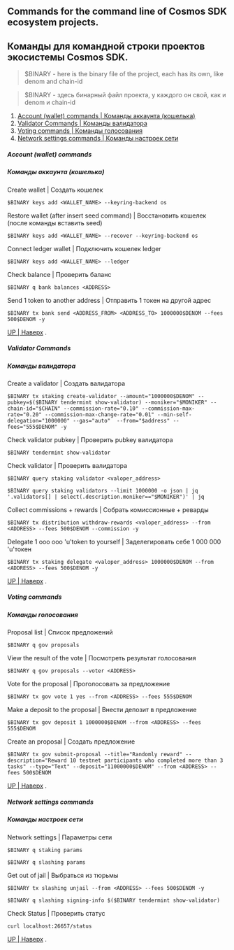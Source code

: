 ## Commands for the command line of Cosmos SDK ecosystem projects.
## Команды для командной строки проектов экосистемы Cosmos SDK.

> $BINARY - here is the binary file of the project, each has its own, like denom and chain-id
 
> $BINARY - здесь бинарный файл проекта, у каждого он свой, как и denom и chain-id

 1. [Account (wallet) commands | Команды аккаунта (кошелька)](https://github.com/Dimokus88/guides/blob/main/Cosmos%20SDK/COMMAND.MD#account-wallet-commands)
 2. [Validator Commands | Команды валидатора](https://github.com/Dimokus88/guides/blob/main/Cosmos%20SDK/COMMAND.MD#validator-commands)
 3. [Voting commands | Команды голосования](https://github.com/Dimokus88/guides/blob/main/Cosmos%20SDK/COMMAND.MD#voting-commands)
 4. [Network settings commands | Команды настроек сети](https://github.com/Dimokus88/guides/blob/main/Cosmos%20SDK/COMMAND.MD#network-settings-commands)
 
##### Account (wallet) commands
 
##### Команды аккаунта (кошелька)

Create wallet | Cоздать кошелек

```
$BINARY keys add <WALLET_NAME> --keyring-backend os
```

Restore wallet (after insert seed command) | Восстановить кошелек (после команды вставить seed)

```
$BINARY keys add <WALLET_NAME> --recover --keyring-backend os
```

Connect ledger wallet | Подключить кошелек ledger

```
$BINARY keys add <WALLET_NAME> --ledger 
```

Check balance | Проверить баланс

```
$BINARY q bank balances <ADDRESS>
```

Send 1 token to another address | Отправить 1 токен на другой адрес

```
$BINARY tx bank send <ADDRESS_FROM> <ADDRESS_TO> 1000000$DENOM --fees 500$DENOM -y
```

[UP | Наверх](https://github.com/Dimokus88/guides/blob/main/Cosmos%20SDK/COMMAND.MD#commands-for-the-command-line-of-cosmos-sdk-ecosystem-projects) .

##### Validator Commands
##### Команды валидатора

Create a validator | Создать валидатора

```
$BINARY tx staking create-validator --amount="1000000$DENOM" --pubkey=$($BINARY tendermint show-validator) --moniker="$MONIKER"	--chain-id="$CHAIN"	--commission-rate="0.10" --commission-max-rate="0.20" --commission-max-change-rate="0.01" --min-self-delegation="1000000" --gas="auto"	--from="$address" --fees="555$DENOM" -y
```

Check validator pubkey | Проверить pubkey валидатора

```
$BINARY tendermint show-validator
```

Check validator | Проверить валидатора

```
$BINARY query staking validator <valoper_address>
```

```
$BINARY query staking validators --limit 1000000 -o json | jq '.validators[] | select(.description.moniker=="$MONIKER")' | jq
```
  
Collect commissions + rewards | Собрать комиссионные + реварды

```
$BINARY tx distribution withdraw-rewards <valoper_address> --from <ADDRESS> --fees 500$DENOM --commission -y
```

Delegate 1 ooo ooo 'u'token to yourself | Заделегировать себе  1 000 000 'u'токен

```
$BINARY tx staking delegate <valoper_address> 1000000$DENOM --from <ADDRESS> --fees 500$DENOM -y
```

[UP | Наверх](https://github.com/Dimokus88/guides/blob/main/Cosmos%20SDK/COMMAND.MD#commands-for-the-command-line-of-cosmos-sdk-ecosystem-projects) .
  
##### Voting commands
##### Команды голосования
  
Proposal list | Список предложений

```
$BINARY q gov proposals
```
  
View the result of the vote | Посмотреть результат голосования

```
$BINARY q gov proposals --voter <ADDRESS>
```
  
Vote for the proposal | Проголосовать за предложение 

```
$BINARY tx gov vote 1 yes --from <ADDRESS> --fees 555$DENOM
```
  
Make a deposit to the proposal | Внести депозит в предложение

```
$BINARY tx gov deposit 1 1000000$DENOM --from <ADDRESS> --fees 555$DENOM
```

Create an proposal | Создать предложение

```
$BINARY tx gov submit-proposal --title="Randomly reward" --description="Reward 10 testnet participants who completed more than 3 tasks" --type="Text" --deposit="11000000$DENOM" --from <ADDRESS> --fees 500$DENOM
```
  
[UP | Наверх](https://github.com/Dimokus88/guides/blob/main/Cosmos%20SDK/COMMAND.MD#commands-for-the-command-line-of-cosmos-sdk-ecosystem-projects) .
  
  
##### Network settings commands

##### Команды настроек сети
  
Network settings | Параметры сети

```
$BINARY q staking params
```

```
$BINARY q slashing params
```

Get out of jail | Выбраться из тюрьмы

```
$BINARY tx slashing unjail --from <ADDRESS> --fees 500$DENOM -y
```

```
$BINARY q slashing signing-info $($BINARY tendermint show-validator)
```

Check Status | Проверить статус

```
curl localhost:26657/status
```

[UP | Наверх](https://github.com/Dimokus88/guides/blob/main/Cosmos%20SDK/COMMAND.MD#commands-for-the-command-line-of-cosmos-sdk-ecosystem-projects) .
